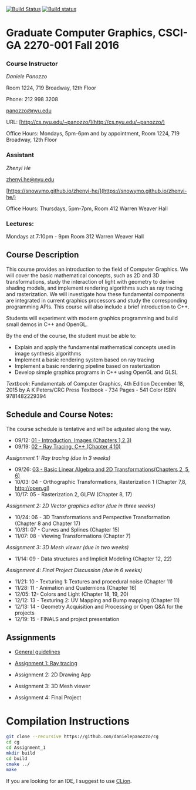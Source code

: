 [![Build Status](https://travis-ci.org/danielepanozzo/cg.svg?branch=master)](https://travis-ci.org/danielepanozzo/cg)
[![Build status](https://ci.appveyor.com/api/projects/status/3b1dti4xig8i3c4a?svg=true)](https://ci.appveyor.com/project/danielepanozzo/cg)

# Graduate Computer Graphics, CSCI-GA 2270-001 Fall 2016

### Course Instructor
*Daniele Panozzo*

Room 1224, 719 Broadway, 12th Floor

Phone: 212 998 3208

[panozzo@nyu.edu](mailto:panozzo@nyu.edu)

URL: [http://cs.nyu.edu/~panozzo/](http://cs.nyu.edu/~panozzo/)

Office Hours: Mondays, 5pm-6pm and by appointment, Room 1224, 719 Broadway, 12th Floor

### Assistant
*Zhenyi He*

[zhenyi.he@nyu.edu](mailto:zhenyi.he@nyu.edu)

[https://snowymo.github.io/zhenyi-he/](https://snowymo.github.io/zhenyi-he/)

Office Hours: Thursdays, 5pm-7pm, Room 412 Warren Weaver Hall

### Lectures:
Mondays at 7:10pm - 9pm
Room 312 Warren Weaver Hall

## Course Description

This course provides an introduction to the field of Computer Graphics. We will cover the basic mathematical concepts, such as 2D and 3D transformations, study the interaction of light with geometry to derive  shading models, and implement rendering algorithms such as ray tracing and rasterization. We will investigate how these fundamental components are integrated in current graphics processors and study the corresponding programming APIs. This course will also include a brief introduction to C++.

Students will experiment with modern graphics programming and build small demos in C++ and OpenGL.

By the end of the course, the student must be able to:

* Explain and apply the fundamental mathematical concepts used in  image synthesis algorithms
* Implement a basic rendering system based on ray tracing
* Implement a basic rendering pipeline based on rasterization
* Develop simple graphics programs in C++ using OpenGL and GLSL

*Textbook*:
Fundamentals of Computer Graphics, 4th Edition
December 18, 2015 by A K Peters/CRC Press
Textbook - 734 Pages - 541 Color
ISBN 9781482229394

## Schedule and Course Notes:

The course schedule is tentative and *will* be adjusted along the way.

* 09/12: [01 - Introduction, Images  (Chapters 1,2,3)](http://cs.nyu.edu/~panozzo/cg/01%20-%20Introduction,%20Images.pdf)
* 09/19: [02 - Ray Tracing, C++ (Chapter 4,10)](http://cs.nyu.edu/~panozzo/cg/02%20-%20Ray%20Tracing,%20C++.pdf)

*Assignment 1: Ray tracing (due in 3 weeks)*

* 09/26: [03 - Basic Linear Algebra and 2D Transformations(Chapters 2, 5, 6)](https://www.dropbox.com/s/3njck7bui7jnxp2/03%20-%20Basic%20Linear%20Algebra%20and%202D%20Transformations.pdf?dl=0)
* 10/03: 04 - Orthographic Transformations, Rasterization 1 (Chapter 7,8, http://open.gl)
* 10/17: 05 - Rasterization 2, GLFW (Chapter 8, 17)

*Assignment 2: 2D Vector graphics editor (due in three weeks)*

* 10/24: 06 - 3D Transformations and Perspective Transformation  (Chapter 8 and Chapter 17)
* 10/31: 07 - Curves and Splines (Chapter 15)
* 11/07: 08 - Viewing Transformations (Chapter 7)

*Assignment 3: 3D Mesh viewer (due in two weeks)*

* 11/14: 09 - Data structures and Implicit Modeling (Chapter 12, 22)

*Assignment 4: Final Project Discussion (due in 6 weeks)*

* 11/21: 10 - Texturing 1: Textures and procedural noise (Chapter 11)
* 11/28: 11 - Animation and Quaternions (Chapter 16)
* 12/05: 12- Colors and Light (Chapter 18, 19, 20)
* 12/12: 13 - Texturing 2: UV Mapping and Bump mapping (Chapter 11)
* 12/13: 14 - Geometry Acquisition and Processing or Open Q&A for the projects
* 12/19: 15 - FINALS and project presentation

## Assignments

* [General guidelines](http://cs.nyu.edu/~panozzo/cg/generalrules.pdf)

* [Assignment 1: Ray tracing](http://cs.nyu.edu/~panozzo/cg/ex1.pdf)

* Assignment 2: 2D Drawing App

* Assignment 3: 3D Mesh viewer

* Assignment 4: Final Project

# Compilation Instructions

```bash
git clone --recursive https://github.com/danielepanozzo/cg
cd cg
cd Assignment_1
mkdir build
cd build
cmake ../
make
```

If you are looking for an IDE, I suggest to use [CLion](https://www.jetbrains.com/clion/).
